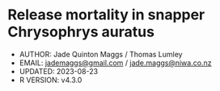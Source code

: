 # Release mortality in snapper Chrysophrys auratus

- AUTHOR:       Jade Quinton Maggs / Thomas Lumley
- EMAIL:        jademaggs@gmail.com / jade.maggs@niwa.co.nz
- UPDATED:      2023-08-23
- R VERSION:    v4.3.0
